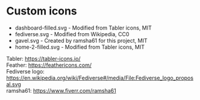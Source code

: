 # Custom icons

- dashboard-filled.svg - Modified from Tabler icons, MIT  
- fediverse.svg - Modified from Wikipedia, CC0  
- gavel.svg - Created by ramsha61 for this project, MIT
- home-2-filled.svg - Modified from Tabler icons, MIT  

Tabler: https://tabler-icons.io/  
Feather: https://feathericons.com/  
Fediverse logo: https://en.wikipedia.org/wiki/Fediverse#/media/File:Fediverse_logo_proposal.svg  
ramsha61: https://www.fiverr.com/ramsha61  
